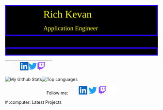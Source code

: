 <img src="./media/richkevan.svg"  alt="rich kevan's github" />

||[<img src="./media/social/earth-americas-solid.svg" width="28"/>](https://richkevan.com)[<img src="./media/social/linkedin.svg" width="28">](https://www.linkedin.com/in/rich-kevan)[<img src="./media/social/twitter.svg" width="28"/>](https://www.twitch.tv/richkevan)[<img src="./media/social/twitch.svg" width="28"/>](https://www.twitch.tv/richkevan)||
|---|---|---|

![My Github Stats](https://github.com/richkevan/github-stats/blob/master/generated/overview.svg)![Top Languages](https://github.com/richkevan/github-stats/blob/master/generated/languages.svg)

<p style="text-align: center;">
Follow me:
<a href="https://richkevan.com"><img src="./media/social/earth-americas-solid.svg" width="28"></a>
<a href="https://www.linkedin.com/in/rich-kevan"><img src="./media/social/linkedin.svg" width="28"></a>
<a href="https://twitter.com/intent/follow?screen_name=richkevan"><img src="./media/social/twitter.svg" width="28"></a>
<a href="https://www.twitch.tv/richkevan"><img src="./media/social/twitch.svg" width="28"></a>
<a href="https://dev.to/richkevan"><img src="./media/social/devdotto.svg" width="28"></a>
</p>
# :computer: Latest Projects



